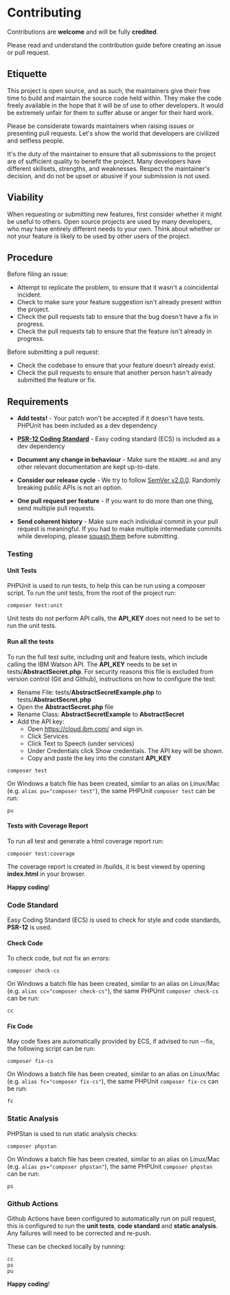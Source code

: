 # Contributing

Contributions are **welcome** and will be fully **credited**.

Please read and understand the contribution guide before creating an issue or pull request.

## Etiquette

This project is open source, and as such, the maintainers give their free time to build and maintain the source code
held within. They make the code freely available in the hope that it will be of use to other developers. It would be
extremely unfair for them to suffer abuse or anger for their hard work.

Please be considerate towards maintainers when raising issues or presenting pull requests. Let's show the
world that developers are civilized and selfless people.

It's the duty of the maintainer to ensure that all submissions to the project are of sufficient
 quality to benefit the project. Many developers have different skillsets, strengths, and weaknesses. Respect the
 maintainer's decision, and do not be upset or abusive if your submission is not used.

## Viability

When requesting or submitting new features, first consider whether it might be useful to others. Open
source projects are used by many developers, who may have entirely different needs to your own. Think about
whether or not your feature is likely to be used by other users of the project.

## Procedure

Before filing an issue:

- Attempt to replicate the problem, to ensure that it wasn't a coincidental incident.
- Check to make sure your feature suggestion isn't already present within the project.
- Check the pull requests tab to ensure that the bug doesn't have a fix in progress.
- Check the pull requests tab to ensure that the feature isn't already in progress.

Before submitting a pull request:

- Check the codebase to ensure that your feature doesn't already exist.
- Check the pull requests to ensure that another person hasn't already submitted the feature or fix.

## Requirements

- **Add tests!** - Your patch won't be accepted if it doesn't have tests. PHPUnit has been included as a dev dependency

- **[PSR-12 Coding Standard](https://github.com/php-fig/fig-standards/blob/master/accepted/PSR-12-extended-coding-style-guide.md)** -
 Easy coding standard (ECS) is included as a dev dependency

- **Document any change in behaviour** - Make sure the `README.md` and any other relevant documentation are kept
 up-to-date.

- **Consider our release cycle** - We try to follow [SemVer v2.0.0](https://semver.org/). Randomly breaking public APIs
 is not an option.

- **One pull request per feature** - If you want to do more than one thing, send multiple pull requests.

- **Send coherent history** - Make sure each individual commit in your pull request is meaningful. If you had to make
 multiple intermediate commits while developing, please
 [squash them](https://www.git-scm.com/book/en/v2/Git-Tools-Rewriting-History#Changing-Multiple-Commit-Messages) before
  submitting.

### Testing

#### Unit Tests

PHPUnit is used to run tests, to help this can be run using a composer script. To run the unit tests, from the root of
 the project run:

```shell script
composer test:unit
```

Unit tests do not perform API calls, the **API_KEY** does not need to be set to run the unit tests.

#### Run all the tests

To run the full test suite, including unit and feature tests, which include calling the IBM Watson API. The **API_KEY**
 needs to be set in tests/**AbstractSecret.php**. For security reasons this file is excluded from version control (Git
  and Github), instructions on how to configure the test:

- Rename File: tests/**AbstractSecretExample.php** to tests/**AbstractSecret.php**
- Open the **AbstractSecret.php** file 
- Rename Class: **AbstractSecretExample** to **AbstractSecret**
- Add the API key: 
  - Open <https://cloud.ibm.com/> and sign in.
  - Click Services 
  - Click Text to Speech (under services)
  - Under Credentials click Show credentials. The API key will be shown.
  - Copy and paste the key into the constant **API_KEY**
  
```shell script
composer test
```

On Windows a batch file has been created, similar to an alias on Linux/Mac (e.g. `alias pu="composer test"`), the same
 PHPUnit `composer test` can be run:

```shell script
pu
```

#### Tests with Coverage Report

To run all test and generate a html coverage report run:

```shell script
composer test:coverage
```

The coverage report is created in /builds, it is best viewed by opening **index.html** in your browser.


**Happy coding**!

### Code Standard

Easy Coding Standard (ECS) is used to check for style and code standards, **PSR-12** is used.

#### Check Code

To check code, but not fix an errors:

```shell script
composer check-cs
``` 

On Windows a batch file has been created, similar to an alias on Linux/Mac (e.g. `alias cc="composer check-cs"`), the
 same PHPUnit `composer check-cs` can be run:

```shell script
cc
```

#### Fix Code

May code fixes are automatically provided by ECS, if advised to run --fix, the following script can be run:

```shell script
composer fix-cs
```

On Windows a batch file has been created, similar to an alias on Linux/Mac (e.g. `alias fc="composer fix-cs"`), the same
 PHPUnit `composer fix-cs` can be run:

```shell script
fc
```

### Static Analysis

PHPStan is used to run static analysis checks:

```shell script
composer phpstan
```

On Windows a batch file has been created, similar to an alias on Linux/Mac (e.g. `alias ps="composer phpstan"`), the
 same PHPUnit `composer phpstan` can be run:

```shell script
ps
```

### Github Actions

Github Actions have been configured to automatically run on pull request, this is configured to run the **unit tests**,
 **code standard** and **static analysis**. Any failures will need to be corrected and re-push.
 
These can be checked locally by running:

```shell script
cc
ps
pu
``` 

**Happy coding**!
